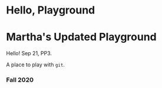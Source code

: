 # Hello, Playground
# Martha's Updated Playground

Hello! Sep 21, PP3.

A place to play with `git`.

### Fall 2020

